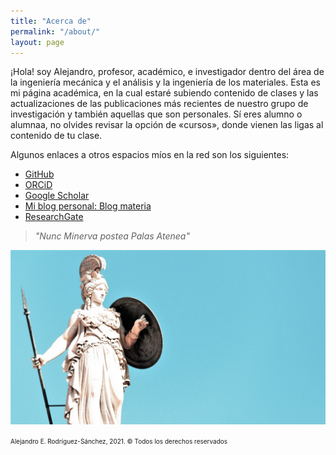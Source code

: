 ```yaml
---
title: "Acerca de"
permalink: "/about/"
layout: page
---
```


¡Hola! soy Alejandro, profesor, académico, e investigador dentro del área de la ingeniería mecánica y el análisis y la ingeniería de los materiales. Esta es mi página académica, en la cual estaré subiendo contenido de clases y las actualizaciones de las publicaciones más recientes de nuestro grupo de investigación y también aquellas que son personales. Sí eres alumno o alumnaa, no olvides revisar la opción de «cursos», donde vienen las ligas al contenido de tu clase.  

Algunos enlaces a otros espacios míos en la red son los siguientes:

- [GitHub](https://github.com/aerodriguezsanchez)
- [ORCiD](https://orcid.org/0000-0003-3397-5261)
- [Google Scholar](https://scholar.google.com.mx/citations?user=eo-JXcoAAAAJ&hl=es)
- [Mi blog personal: Blog materia](https://blogmateria.com)
- [ResearchGate](https://www.researchgate.net/profile/Alejandro-Rodriguez-Sanchez-4)


> *"Nunc Minerva postea Palas Atenea"*

![athena](assets/atena.jpg)



 <font size="1">Alejandro E. Rodríguez-Sánchez, 2021. © Todos los derechos reservados </font> 
